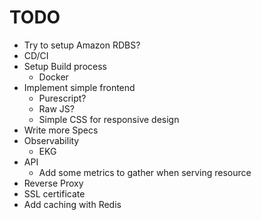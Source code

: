 # TODO

* Try to setup Amazon RDBS?
* CD/CI
* Setup Build process
  * Docker
* Implement simple frontend
  * Purescript?
  * Raw JS?
  * Simple CSS for responsive design
* Write more Specs
* Observability
  * EKG
* API
  * Add some metrics to gather when serving resource
* Reverse Proxy
* SSL certificate
* Add caching with Redis
